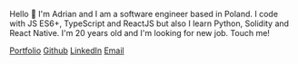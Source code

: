 Hello 👋 I'm Adrian and I am a software engineer based in Poland. I code with JS ES6+, TypeScript and ReactJS but also I learn Python, Solidity and React Native. I'm 20 years old and I'm looking for new job. Touch me!

[Portfolio](https://adrianfrackowiak.com)
[Github](https://adrianfrackowiak.com)
[LinkedIn](https://adrianfrackowiak.com)
[Email](https://adrianfrackowiak.com)

